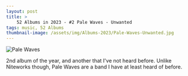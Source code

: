 ```yaml
---
layout: post 
title: >
    52 Albums in 2023 - #2 Pale Waves - Unwanted
tags: music, 52 Albums
thumbnail-image: /assets/img/Albums-2023/Pale-Waves-Unwanted.jpg
---
```


![Pale Waves](/images/Albums-2023/Pale-Waves-Unwanted.jpeg)

2nd album of the year, and another that I've not heard before. Unlike Niteworks though, Pale Waves are a band I have at least heard of before.